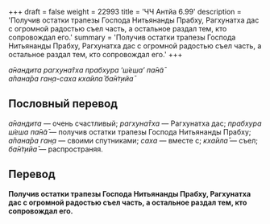 +++
draft = false
weight = 22993
title = 'ЧЧ Антйа 6.99'
description = 'Получив остатки трапезы Господа Нитьянанды Прабху, Рагхунатха дас с огромной радостью съел часть, а остальное раздал тем, кто сопровождал его.'
summary = 'Получив остатки трапезы Господа Нитьянанды Прабху, Рагхунатха дас с огромной радостью съел часть, а остальное раздал тем, кто сопровождал его.'
+++

_а̄нандита рагхуна̄тха прабхура_ ‘_ш́еша’ па̄н̃а̄  
а̄пана̄ра ган̣а-саха кха̄ила̄ ба̄н̇т̣ийа̄_

## Пословный перевод

_а̄нандита_ — очень счастливый; _рагхуна̄тха_ — Рагхунатха дас; _прабхура_ _ш́еша_ _па̄н̃а̄_ — получив остатки трапезы Господа Нитьянанды Прабху; _а̄пана̄ра_ _ган̣а_ — своими спутниками; _саха_ — вместе с; _кха̄ила̄_ — съел; _ба̄н̇т̣ийа̄_ — распространяя.

## Перевод

**Получив остатки трапезы Господа Нитьянанды Прабху, Рагхунатха дас с огромной радостью съел часть, а остальное раздал тем, кто сопровождал его.**
